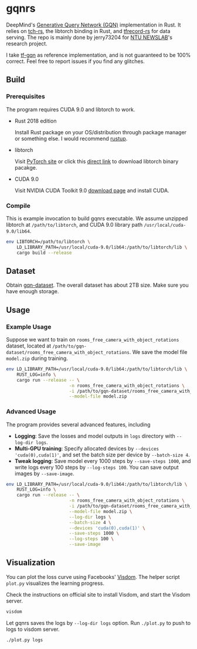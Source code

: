 # gqnrs

DeepMind's [Generative Query Network (GQN)](https://deepmind.com/documents/211/Neural_Scene_Representation_and_Rendering_preprint.pdf) implementation in Rust. It relies on [tch-rs](https://github.com/LaurentMazare/tch-rs), the libtorch binding in Rust, and [tfrecord-rs](https://github.com/jerry73204/tfrecord-rs/tree/master) for data serving. The repo is mainly done by jerry73204 for [NTU NEWSLAB](https://newslabcpsgroupwebsite.wordpress.com/)'s research project.

I take [tf-gqn](https://github.com/ogroth/tf-gqn) as reference implementation, and is not guaranteed to be 100% correct. Feel free to report issues if you find any glitches.

## Build

### Prerequisites

The program requires CUDA 9.0 and libtorch to work.

- Rust 2018 edition

  Install Rust package on your OS/distribution through package manager or something else. I would recommend [rustup](https://rustup.rs/).

- libtorch

  Visit [PyTorch site](https://pytorch.org/) or click this [direct link](https://download.pytorch.org/libtorch/cu90/libtorch-shared-with-deps-latest.zip) to download libtorch binary pacakge.

- CUDA 9.0

  Visit NVIDIA CUDA Toolkit 9.0 [download page](https://developer.nvidia.com/cuda-90-download-archive) and install CUDA.



### Compile

This is example invocation to build gqnrs executable. We assume unzipped libtorch at `/path/to/libtorch`, and CUDA 9.0 library path `/usr/local/cuda-9.0/lib64`.

```sh
env LIBTORCH=/path/to/libtorch \
    LD_LIBRARY_PATH=/usr/local/cuda-9.0/lib64:/path/to/libtorch/lib \
    cargo build --release
```

## Dataset

Obtain [gqn-dataset](https://github.com/deepmind/gqn-datasets). The overall dataset has about 2TB size. Make sure you have enough storage.

## Usage

### Example Usage

Suppose we want to train on `rooms_free_camera_with_object_rotations` dataset, located at `/path/to/gqn-dataset/rooms_free_camera_with_object_rotations`. We save the model file `model.zip` during training.

```sh
env LD_LIBRARY_PATH=/usr/local/cuda-9.0/lib64:/path/to/libtorch/lib \
    RUST_LOG=info \
    cargo run --release -- \
                        -n rooms_free_camera_with_object_rotations \
                        -i /path/to/gqn-dataset/rooms_free_camera_with_object_rotations \
                        --model-file model.zip
```

### Advanced Usage

The program provides several advanced features, including

- **Logging**: Save the losses and model outputs in `logs` directory with `--log-dir logs`.
- **Multi-GPU training**: Specify allocated devices by `--devices 'cuda(0),cuda(1)'`, and set the batch size per device by `--batch-size 4`.
- **Tweak logging**: Save model every 1000 steps by `--save-steps 1000`, and write logs every 100 steps by `--log-steps 100`. You can save output images by `--save-image`.


```sh
env LD_LIBRARY_PATH=/usr/local/cuda-9.0/lib64:/path/to/libtorch/lib \
    RUST_LOG=info \
    cargo run --release -- \
                        -n rooms_free_camera_with_object_rotations \
                        -i /path/to/gqn-dataset/rooms_free_camera_with_object_rotations \
                        --model-file model.zip \
                        --log-dir logs \
                        --batch-size 4 \
                        --devices 'cuda(0),cuda(1)' \
                        --save-steps 1000 \
                        --log-steps 100 \
                        --save-image
```


## Visualization

You can plot the loss curve using Facebooks' [Visdom](https://github.com/facebookresearch/visdom). The helper script `plot.py` visualizes the learning progress.

Check the instructions on official site to install Visdom, and start the Visdom server.

```sh
visdom
```

Let gqnrs saves the logs by `--log-dir logs` option. Run `./plot.py` to push to logs to visdom server.

```sh
./plot.py logs
```
